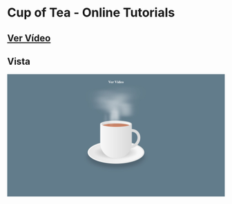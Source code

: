 # Cup of Tea - Online Tutorials

## [Ver Vídeo](https://youtu.be/_jOqYe0eFqY)
## Vista
![View](view.jpg)